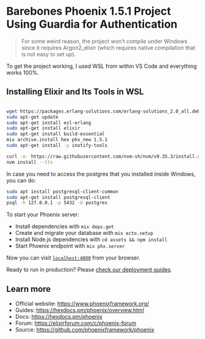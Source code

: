 # Barebones Phoenix 1.5.1 Project Using Guardia for Authentication

> For some weird reason, the project won't compile under Windows since it requires Argon2_elixir (which requires native compilation that is not easy to set up).

To get the project working, I used WSL from within VS Code and everything works 100%.

## Installing Elixir and Its Tools in WSL

```bash

wget https://packages.erlang-solutions.com/erlang-solutions_2.0_all.deb && sudo dpkg -i erlang-solutions_2.0_all.deb
sudo apt-get update
sudo apt-get install esl-erlang
sudo apt-get install elixir
sudo apt-get install build-essential
mix archive.install hex phx_new 1.5.1
sudo apt-get install -y inotify-tools

curl -o- https://raw.githubusercontent.com/nvm-sh/nvm/v0.35.3/install.sh | bas
nvm install --lts
```

In case you need to access the postgres that you installed inside Windows, you can do:

```bash
sudo apt install postgresql-client-common
sudo apt-get install postgresql-client
psql -h 127.0.0.1 -p 5432 -U postgres

```

To start your Phoenix server:

* Install dependencies with `mix deps.get`
* Create and migrate your database with `mix ecto.setup`
* Install Node.js dependencies with `cd assets && npm install`
* Start Phoenix endpoint with `mix phx.server`

Now you can visit [`localhost:4000`](http://localhost:4000) from your browser.

Ready to run in production? Please [check our deployment guides](https://hexdocs.pm/phoenix/deployment.html).

## Learn more

* Official website: https://www.phoenixframework.org/
* Guides: https://hexdocs.pm/phoenix/overview.html
* Docs: https://hexdocs.pm/phoenix
* Forum: https://elixirforum.com/c/phoenix-forum
* Source: https://github.com/phoenixframework/phoenix
